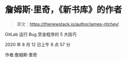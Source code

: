 # 詹姆斯·里奇，《新书库》的作者

> 原文：<https://thenewstack.io/author/james-ritchey/>

GitLab 运行 Bug 赏金程序的 5 大技巧

2020 年 8 月 12 日上午 8 点 57 分

作者:詹姆斯·里奇